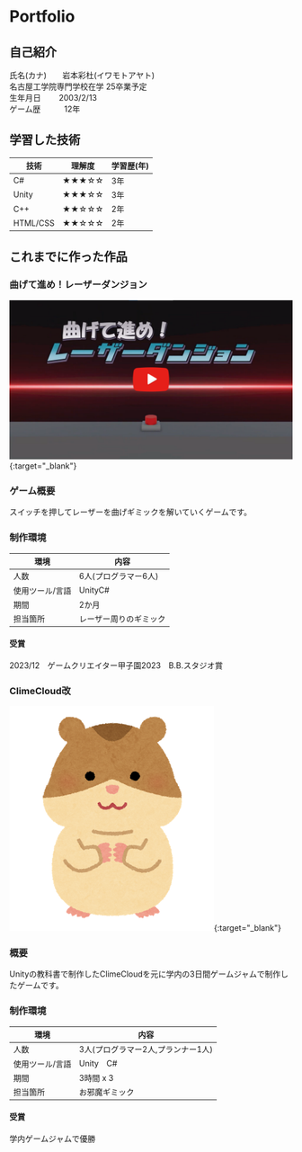 # Portfolio

## 自己紹介
氏名(カナ)　　岩本彩杜(イワモトアヤト)  
名古屋工学院専門学校在学 25卒業予定  
生年月日　　 2003/2/13   
ゲーム歴　　　12年  

## 学習した技術  

| 技術     | 理解度 | 学習歴(年) |
|----------|--------|-----------|
| C#       | ★★★☆☆  | 3年        |
| Unity    | ★★★☆☆  | 3年        |
| C++      | ★★☆☆☆  | 2年        |
| HTML/CSS | ★★☆☆☆  | 2年        |


## これまでに作った作品
### 曲げて進め！レーザーダンジョン
[![ここから動画に飛べます](/img/preview.png)](https://www.youtube.com/watch?v=vAu2sqNFRJk){:target="_blank"}  

### ゲーム概要
スイッチを押してレーザーを曲げギミックを解いていくゲームです。

### 制作環境

| 環境         | 内容                   |
|--------------|-----------------------|
| 人数         | 6人(プログラマー6人)   |
| 使用ツール/言語 | UnityC#             |
| 期間         | 2か月                  |
| 担当箇所     | レーザー周りのギミック  |


#### 受賞
2023/12　ゲームクリエイター甲子園2023　B.B.スタジオ賞

### ClimeCloud改
[![ここから動画に飛べます](/img/ham.png)](){:target="_blank"}  
### 概要
Unityの教科書で制作したClimeCloudを元に学内の3日間ゲームジャムで制作したゲームです。

### 制作環境

| 環境         | 内容                    |
|------------|-------------------------|
| 人数         | 3人(プログラマー2人,プランナー1人) |
| 使用ツール/言語 | Unity　C#                |
| 期間         | 3時間 x 3               |
| 担当箇所     | お邪魔ギミック               |

#### 受賞
学内ゲームジャムで優勝

### 
